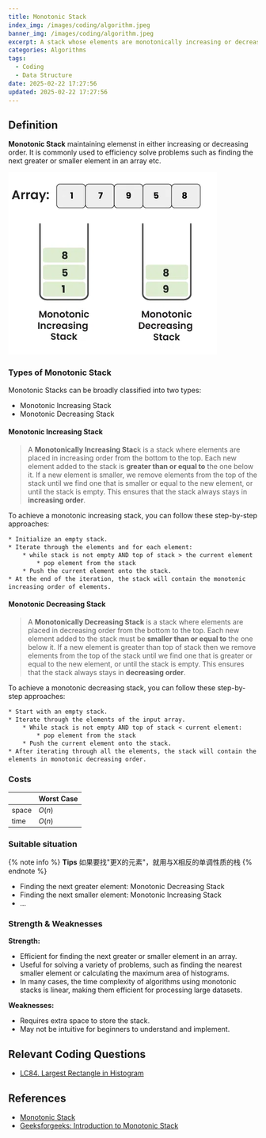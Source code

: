 ```yaml
---
title: Monotonic Stack
index_img: /images/coding/algorithm.jpeg
banner_img: /images/coding/algorithm.jpeg
excerpt: A stack whose elements are monotonically increasing or decreasing
categories: Algorithms
tags:
  - Coding
  - Data Structure
date: 2025-02-22 17:27:56
updated: 2025-02-22 17:27:56
---
```


## Definition
**Monotonic Stack** maintaining elemenst in either increasing or decreasing order. It is commonly used to efficiency solve problems such as finding the next greater or smaller element in an array etc.

![Monotonic Stack](/images/coding/MonotonicStack.png)

### Types of Monotonic Stack

Monotonic Stacks can be broadly classified into two types: 

* Monotonic Increasing Stack  
* Monotonic Decreasing Stack

#### Monotonic Increasing Stack
> A **Monotonically Increasing Stac**k is a stack where elements are placed in increasing order from the bottom to the top. Each new element added to the stack is **greater than or equal to** the one below it. If a new element is smaller, we remove elements from the top of the stack until we find one that is smaller or equal to the new element, or until the stack is empty. This ensures that the stack always stays in **increasing order**.

To achieve a monotonic increasing stack, you can follow these step-by-step approaches:

```
* Initialize an empty stack.
* Iterate through the elements and for each element:
    * while stack is not empty AND top of stack > the current element
        * pop element from the stack
    * Push the current element onto the stack.
* At the end of the iteration, the stack will contain the monotonic increasing order of elements.
```

#### Monotonic Decreasing Stack
> A **Monotonically Decreasing Stack** is a stack where elements are placed in decreasing order from the bottom to the top. Each new element added to the stack must be **smaller than or equal to** the one below it. If a new element is greater than top of stack then we remove elements from the top of the stack until we find one that is greater or equal to the new element, or until the stack is empty. This ensures that the stack always stays in **decreasing order**.

To achieve a monotonic decreasing stack, you can follow these step-by-step approaches:

```
* Start with an empty stack.
* Iterate through the elements of the input array.
    * While stack is not empty AND top of stack < current element:
        * pop element from the stack
    * Push the current element onto the stack.
* After iterating through all the elements, the stack will contain the elements in monotonic decreasing order.
```

### Costs
|       | Worst Case |
| ----- | ---------- |
| space | $O(n)$     |
| time  | $O(n)$     |

### Suitable situation

{% note info %}
**Tips**
如果要找"更X的元素"，就用与X相反的单调性质的栈
{% endnote %}

- Finding the next greater element: Monotonic Decreasing Stack
- Finding the next smaller element: Monotonic Increasing Stack
- ...

### Strength & Weaknesses

**Strength:**  

* Efficient for finding the next greater or smaller element in an array.
* Useful for solving a variety of problems, such as finding the nearest smaller element or calculating the maximum area of histograms.
* In many cases, the time complexity of algorithms using monotonic stacks is linear, making them efficient for processing large datasets.

**Weaknesses:**  

* Requires extra space to store the stack.
* May not be intuitive for beginners to understand and implement.

## Relevant Coding Questions

- [LC84. Largest Rectangle in Histogram](https://leetcode.cn/problems/largest-rectangle-in-histogram/description/)

## References
- [Monotonic Stack](https://liuzhenglaichn.gitbook.io/algorithm/monotonic-stack)
- [Geeksforgeeks: Introduction to Monotonic Stack](https://www.geeksforgeeks.org/introduction-to-monotonic-stack-2/)
